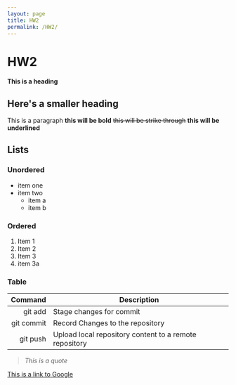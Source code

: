 ```yaml
---
layout: page
title: HW2
permalink: /HW2/
---
```

# HW2
#### This is a heading
## Here's a smaller heading
This is a paragraph
**this will be bold** ~~this will be strike through~~ **this will be underlined**
## Lists
### Unordered
* item one
* item two
  * item a
  * item b

### Ordered
1. Item 1
2. Item 2
3. Item 3
4. item 3a

### Table
| Command | Description |
| ---: | --- |
| git add | Stage changes for commit |
| git commit | Record Changes to the repository |
| git push | Upload local repository content to a remote repository | 
> *This is a quote*

[This is a link to Google](google.com)

